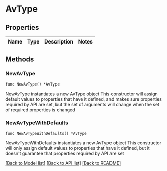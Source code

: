 # AvType

## Properties

Name | Type | Description | Notes
------------ | ------------- | ------------- | -------------

## Methods

### NewAvType

`func NewAvType() *AvType`

NewAvType instantiates a new AvType object
This constructor will assign default values to properties that have it defined,
and makes sure properties required by API are set, but the set of arguments
will change when the set of required properties is changed

### NewAvTypeWithDefaults

`func NewAvTypeWithDefaults() *AvType`

NewAvTypeWithDefaults instantiates a new AvType object
This constructor will only assign default values to properties that have it defined,
but it doesn't guarantee that properties required by API are set


[[Back to Model list]](../README.md#documentation-for-models) [[Back to API list]](../README.md#documentation-for-api-endpoints) [[Back to README]](../README.md)


